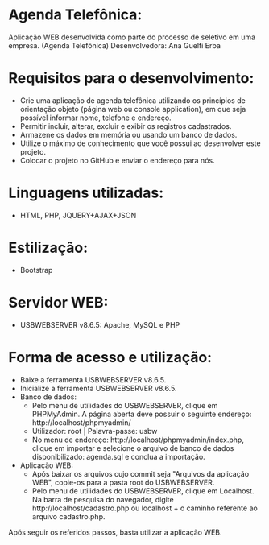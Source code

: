 # Agenda Telefônica:
Aplicação WEB desenvolvida como parte do processo de seletivo em uma empresa. (Agenda Telefônica)
Desenvolvedora: Ana Guelfi Erba

# Requisitos para o desenvolvimento:
- Crie uma aplicação de agenda telefônica utilizando os princípios de orientação objeto (página web ou console application), em que seja possível informar nome, telefone e endereço. 
- Permitir incluir, alterar, excluir e exibir os registros cadastrados. 
- Armazene os dados em memória ou usando um banco de dados.
- Utilize o máximo de conhecimento que você possui ao desenvolver este projeto.
- Colocar o projeto no GitHub e enviar o endereço para nós.

# Linguagens utilizadas:
- HTML, PHP, JQUERY+AJAX+JSON

# Estilização:
- Bootstrap

# Servidor WEB:
- USBWEBSERVER v8.6.5: Apache, MySQL e PHP

# Forma de acesso e utilização:
- Baixe a ferramenta USBWEBSERVER v8.6.5.
- Inicialize a ferramenta USBWEBSERVER v8.6.5.
- Banco de dados:
  - Pelo menu de utilidades do USBWEBSERVER, clique em PHPMyAdmin. A página aberta deve possuir o seguinte endereço: http://localhost/phpmyadmin/
  - Utilizador: root | Palavra-passe: usbw
  - No menu de endereço: http://localhost/phpmyadmin/index.php, clique em importar e selecione o arquivo de banco de dados disponibilizado: agenda.sql e conclua a importação.
- Aplicação WEB:
  - Após baixar os arquivos cujo commit seja "Arquivos da aplicação WEB", copie-os para a pasta root do USBWEBSERVER.
  - Pelo menu de utilidades do USBWEBSERVER, clique em Localhost. Na barra de pesquisa do navegador, digite http://localhost/cadastro.php ou localhost + o caminho referente ao arquivo cadastro.php.
  
Após seguir os referidos passos, basta utilizar a aplicação WEB.
